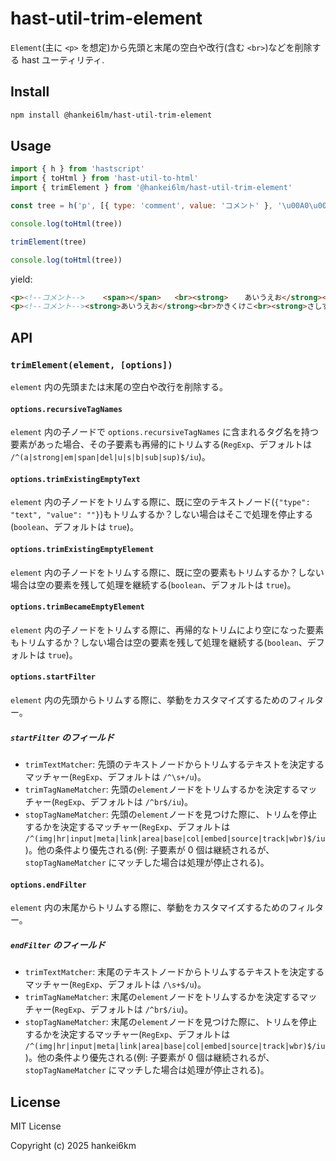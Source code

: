 # hast-util-trim-element

`Element`(主に `<p>` を想定)から先頭と末尾の空白や改行(含む `<br>`)などを削除する hast ユーティリティ.

## Install

```sh
npm install @hankei6lm/hast-util-trim-element
```

## Usage

```js
import { h } from 'hastscript'
import { toHtml } from 'hast-util-to-html'
import { trimElement } from '@hankei6lm/hast-util-trim-element'

const tree = h('p', [{ type: 'comment', value: 'コメント' }, '\u00A0\u00A0\u00A0\u00A0', h('span', []), '   ', h('br'), h('strong', '  \u3000あいうえお'), h('br'), 'かきくけこ', h('br'), h('strong', ['さしすせそ   ']), h('br'), '   '])

console.log(toHtml(tree))

trimElement(tree)

console.log(toHtml(tree))
```

yield:

```html
<p><!--コメント-->    <span></span>   <br><strong>  　あいうえお</strong><br>かきくけこ<br><strong>さしすせそ   </strong><br>   </p>
<p><!--コメント--><strong>あいうえお</strong><br>かきくけこ<br><strong>さしすせそ</strong></p>
```

## API

### `trimElement(element, [options])`

`element` 内の先頭または末尾の空白や改行を削除する。

#### `options.recursiveTagNames`

`element` 内の子ノードで `options.recursiveTagNames` に含まれるタグ名を持つ要素があった場合、その子要素も再帰的にトリムする(`RegExp`、デフォルトは `/^(a|strong|em|span|del|u|s|b|sub|sup)$/iu`)。

#### `options.trimExistingEmptyText`

`element` 内の子ノードをトリムする際に、既に空のテキストノード(`{"type": "text", "value": ""}`)もトリムするか？しない場合はそこで処理を停止する(`boolean`、デフォルトは `true`)。

#### `options.trimExistingEmptyElement`

`element` 内の子ノードをトリムする際に、既に空の要素もトリムするか？しない場合は空の要素を残して処理を継続する(`boolean`、デフォルトは `true`)。

#### `options.trimBecameEmptyElement`

`element` 内の子ノードをトリムする際に、再帰的なトリムにより空になった要素もトリムするか？しない場合は空の要素を残して処理を継続する(`boolean`、デフォルトは `true`)。

#### `options.startFilter`

`element` 内の先頭からトリムする際に、挙動をカスタマイズするためのフィルター。

##### `startFilter` のフィールド

- `trimTextMatcher`: 先頭のテキストノードからトリムするテキストを決定するマッチャー(`RegExp`、デフォルトは `/^\s+/u`)。
- `trimTagNameMatcher`: 先頭の`element`ノードをトリムするかを決定するマッチャー(`RegExp`、デフォルトは `/^br$/iu`)。
- `stopTagNameMatcher`: 先頭の`element`ノードを見つけた際に、トリムを停止するかを決定するマッチャー(`RegExp`、デフォルトは `/^(img|hr|input|meta|link|area|base|col|embed|source|track|wbr)$/iu`)。他の条件より優先される(例: 子要素が 0 個は継続されるが、`stopTagNameMatcher` にマッチした場合は処理が停止される)。

#### `options.endFilter`

`element` 内の末尾からトリムする際に、挙動をカスタマイズするためのフィルター。

##### `endFilter` のフィールド

- `trimTextMatcher`: 末尾のテキストノードからトリムするテキストを決定するマッチャー(`RegExp`、デフォルトは `/\s+$/u`)。
- `trimTagNameMatcher`: 末尾の`element`ノードをトリムするかを決定するマッチャー(`RegExp`、デフォルトは `/^br$/iu`)。
- `stopTagNameMatcher`: 末尾の`element`ノードを見つけた際に、トリムを停止するかを決定するマッチャー(`RegExp`、デフォルトは `/^(img|hr|input|meta|link|area|base|col|embed|source|track|wbr)$/iu`)。他の条件より優先される(例: 子要素が 0 個は継続されるが、`stopTagNameMatcher` にマッチした場合は処理が停止される)。

## License

MIT License

Copyright (c) 2025 hankei6km
